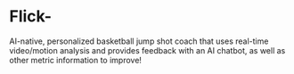 # Flick-
AI-native, personalized basketball jump shot coach that uses real-time video/motion analysis and provides feedback with an AI chatbot, as well as other metric information to improve!
